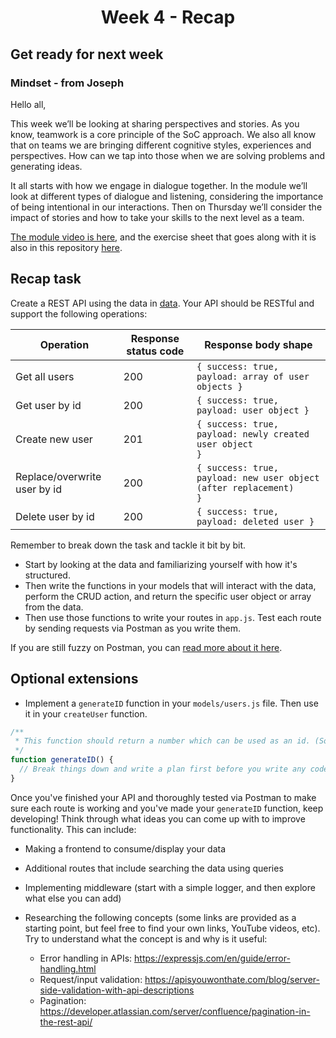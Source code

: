 <h1 align="center">
  Week 4 - Recap
</h1>

## Get ready for next week

### Mindset - from Joseph

Hello all,

This week we’ll be looking at sharing perspectives and stories. As you know, teamwork is a core principle of the SoC approach. We also all know that on teams we are bringing different cognitive styles, experiences and perspectives. How can we tap into those when we are solving problems and generating ideas.

It all starts with how we engage in dialogue together. In the module we’ll look at different types of dialogue and listening, considering the importance of being intentional in our interactions. Then on Thursday we’ll consider the impact of stories and how to take your skills to the next level as a team.

[The module video is here](https://vimeo.com/655102576/0df64f82a1), and the exercise sheet that goes along with it is also in this repository [here](sharing-perspectives-activity.docx).

## Recap task

Create a REST API using the data in [data](data/users.js). Your API should be RESTful and support the following operations:

| Operation                    | Response status code | Response body shape                                                          |
| ---------------------------- | -------------------- | ---------------------------------------------------------------------------- |
| Get all users                | 200                  | <code>{ success: true, payload: array of user objects } </code>              |
| Get user by id               | 200                  | <code>{ success: true, payload: user object }</code>                         |
| Create new user              | 201                  | <code>{ success: true, payload: newly created user object }</code>           |
| Replace/overwrite user by id | 200                  | <code>{ success: true, payload: new user object (after replacement) }</code> |
| Delete user by id            | 200                  | <code>{ success: true, payload: deleted user } </code>                       |

Remember to break down the task and tackle it bit by bit.

- Start by looking at the data and familiarizing yourself with how it's structured.
- Then write the functions in your models that will interact with the data, perform the CRUD action, and return the specific user object or array from the data.
- Then use those functions to write your routes in `app.js`. Test each route by sending requests via Postman as you write them.

If you are still fuzzy on Postman, you can [read more about it here](https://learning.postman.com/docs/getting-started/introduction/).

## Optional extensions

- Implement a `generateID` function in your `models/users.js` file. Then use it in your `createUser` function.

```js
/**
 * This function should return a number which can be used as an id. (So the number should be distinct from any existing user ids).
 */
function generateID() {
  // Break things down and write a plan first before you write any code.
}
```

Once you've finished your API and thoroughly tested via Postman to make sure each route is working and you've made your `generateID` function, keep developing! Think through what ideas you can come up with to improve functionality. This can include:

- Making a frontend to consume/display your data
- Additional routes that include searching the data using queries
- Implementing middleware (start with a simple logger, and then explore what else you can add)
- Researching the following concepts (some links are provided as a starting point, but feel free to find your own links, YouTube videos, etc). Try to understand what the concept is and why is it useful:

  - Error handling in APIs:
    https://expressjs.com/en/guide/error-handling.html
  - Request/input validation: https://apisyouwonthate.com/blog/server-side-validation-with-api-descriptions
  - Pagination: https://developer.atlassian.com/server/confluence/pagination-in-the-rest-api/
